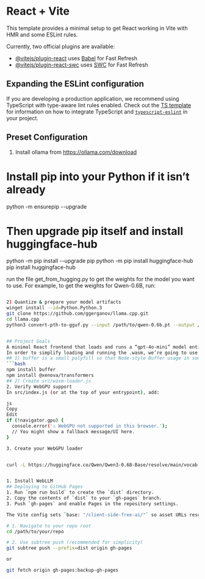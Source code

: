 ﻿# React + Vite

This template provides a minimal setup to get React working in Vite with HMR and some ESLint rules.

Currently, two official plugins are available:

- [@vitejs/plugin-react](https://github.com/vitejs/vite-plugin-react/blob/main/packages/plugin-react) uses [Babel](https://babeljs.io/) for Fast Refresh
- [@vitejs/plugin-react-swc](https://github.com/vitejs/vite-plugin-react/blob/main/packages/plugin-react-swc) uses [SWC](https://swc.rs/) for Fast Refresh

## Expanding the ESLint configuration

If you are developing a production application, we recommend using TypeScript with type-aware lint rules enabled. Check out the [TS template](https://github.com/vitejs/vite/tree/main/packages/create-vite/template-react-ts) for information on how to integrate TypeScript and [`typescript-eslint`](https://typescript-eslint.io) in your project.


## Preset Configuration
1) Install ollama from https://ollama.com/download

# Install pip into your Python if it isn’t already
python -m ensurepip --upgrade

# Then upgrade pip itself and install huggingface-hub
python -m pip install --upgrade pip
python -m pip install huggingface-hub
pip install huggingface-hub

run the file get_from_hugging.py to get the weights for the model you want to use. For example, to get the weights for Qwen-0.6B, run:

```bash

2) Quantize & prepare your model artifacts
winget install --id=Python.Python.3
git clone https://github.com/ggerganov/llama.cpp.git
cd llama.cpp
python3 convert-pth-to-gguf.py --input /path/to/qwen-0.6b.pt --output /path/to/qwen-0.6b.gguf


## Project Goals
A minimal React frontend that loads and runs a “gpt-4o-mini” model entirely in the browser
In order to simplify loading and running the .wasm, we’re going to use a small helper library that wraps the low‐level WebAssembly APIs. In many published examples, people use a tiny wrapper like @openai/wasm‐runtime (hypothetical) or @xenova/transformers. In this guide, we’ll sketch out a minimal “wasm‐loader.js” ourselves so you can see exactly what’s happening—no black‐box dependency. If you do prefer an existing npm package (e.g. npm install @xenova/transformers), you can replace steps 3.4–3.5 with that library’s API.
## 1) buffer is a small polyfill so that Node‐style Buffer usage in some WebAssembly glue code still works in the browser.
```bash
npm install buffer
npm install @xenova/transformers
## 2) Create src/wasm‐loader.js
2. Verify WebGPU support
In src/index.js (or at the top of your entrypoint), add:

js
Copy
Edit
if (!navigator.gpu) {
  console.error('⚠️ WebGPU not supported in this browser.');
  // You might show a fallback message/UI here.
}

3. Create your WebGPU loader


curl -L https://huggingface.co/Qwen/Qwen3-0.6B-Base/resolve/main/vocab.json -o public/models/qwen-0.6b/vocab.json


1. Install WebLLM
## Deploying to GitHub Pages
1. Run `npm run build` to create the `dist` directory.
2. Copy the contents of `dist` to your `gh-pages` branch.
3. Push `gh-pages` and enable Pages in the repository settings.

The Vite config sets `base: "/client-side-free-ai/"` so asset URLs resolve correctly.

# 1. Navigate to your repo root
cd /path/to/your/repo

# 2. Use subtree push (recommended for simplicity)
git subtree push --prefix=dist origin gh-pages

or

git fetch origin gh-pages:backup-gh-pages

